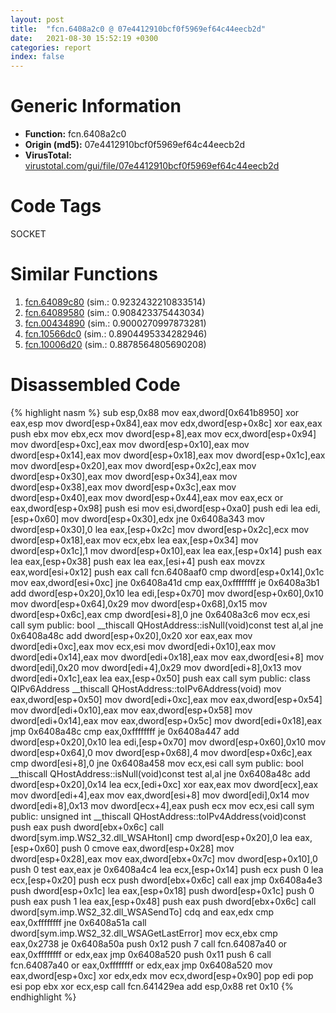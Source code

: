```yaml
---
layout: post
title:  "fcn.6408a2c0 @ 07e4412910bcf0f5969ef64c44eecb2d"
date:   2021-08-30 15:52:19 +0300
categories: report
index: false
---
```


# Generic Information
- **Function:** fcn.6408a2c0
- **Origin (md5):** 07e4412910bcf0f5969ef64c44eecb2d
- **VirusTotal:** [virustotal.com/gui/file/07e4412910bcf0f5969ef64c44eecb2d][virustotal_ref]

# Code Tags
<span class="tag" id="SOCKET">SOCKET</span>


# Similar Functions

1. [fcn.64089c80][similar_1_ref] (sim.: 0.9232432210833514)
2. [fcn.64089580][similar_2_ref] (sim.: 0.908423375443034)
3. [fcn.00434890][similar_3_ref] (sim.: 0.9000270997873281)
4. [fcn.10566dc0][similar_4_ref] (sim.: 0.8904495334282946)
5. [fcn.10006d20][similar_5_ref] (sim.: 0.8878564805690208)


# Disassembled Code

{% highlight nasm %}
sub esp,0x88
mov eax,dword[0x641b8950]
xor eax,esp
mov dword[esp+0x84],eax
mov edx,dword[esp+0x8c]
xor eax,eax
push ebx
mov ebx,ecx
mov dword[esp+8],eax
mov ecx,dword[esp+0x94]
mov dword[esp+0xc],eax
mov dword[esp+0x10],eax
mov dword[esp+0x14],eax
mov dword[esp+0x18],eax
mov dword[esp+0x1c],eax
mov dword[esp+0x20],eax
mov dword[esp+0x2c],eax
mov dword[esp+0x30],eax
mov dword[esp+0x34],eax
mov dword[esp+0x38],eax
mov dword[esp+0x3c],eax
mov dword[esp+0x40],eax
mov dword[esp+0x44],eax
mov eax,ecx
or eax,dword[esp+0x98]
push esi
mov esi,dword[esp+0xa0]
push edi
lea edi,[esp+0x60]
mov dword[esp+0x30],edx
jne 0x6408a343
mov dword[esp+0x30],0
lea eax,[esp+0x2c]
mov dword[esp+0x2c],ecx
mov dword[esp+0x18],eax
mov ecx,ebx
lea eax,[esp+0x34]
mov dword[esp+0x1c],1
mov dword[esp+0x10],eax
lea eax,[esp+0x14]
push eax
lea eax,[esp+0x38]
push eax
lea eax,[esi+4]
push eax
movzx eax,word[esi+0x12]
push eax
call fcn.6408aaf0
cmp dword[esp+0x14],0x1c
mov eax,dword[esi+0xc]
jne 0x6408a41d
cmp eax,0xffffffff
je 0x6408a3b1
add dword[esp+0x20],0x10
lea edi,[esp+0x70]
mov dword[esp+0x60],0x10
mov dword[esp+0x64],0x29
mov dword[esp+0x68],0x15
mov dword[esp+0x6c],eax
cmp dword[esi+8],0
jne 0x6408a3c6
mov ecx,esi
call sym public: bool __thiscall QHostAddress::isNull(void)const
test al,al
jne 0x6408a48c
add dword[esp+0x20],0x20
xor eax,eax
mov dword[edi+0xc],eax
mov ecx,esi
mov dword[edi+0x10],eax
mov dword[edi+0x14],eax
mov dword[edi+0x18],eax
mov eax,dword[esi+8]
mov dword[edi],0x20
mov dword[edi+4],0x29
mov dword[edi+8],0x13
mov dword[edi+0x1c],eax
lea eax,[esp+0x50]
push eax
call sym public: class QIPv6Address __thiscall QHostAddress::toIPv6Address(void)
mov eax,dword[esp+0x50]
mov dword[edi+0xc],eax
mov eax,dword[esp+0x54]
mov dword[edi+0x10],eax
mov eax,dword[esp+0x58]
mov dword[edi+0x14],eax
mov eax,dword[esp+0x5c]
mov dword[edi+0x18],eax
jmp 0x6408a48c
cmp eax,0xffffffff
je 0x6408a447
add dword[esp+0x20],0x10
lea edi,[esp+0x70]
mov dword[esp+0x60],0x10
mov dword[esp+0x64],0
mov dword[esp+0x68],4
mov dword[esp+0x6c],eax
cmp dword[esi+8],0
jne 0x6408a458
mov ecx,esi
call sym public: bool __thiscall QHostAddress::isNull(void)const
test al,al
jne 0x6408a48c
add dword[esp+0x20],0x14
lea ecx,[edi+0xc]
xor eax,eax
mov dword[ecx],eax
mov dword[edi+4],eax
mov eax,dword[esi+8]
mov dword[edi],0x14
mov dword[edi+8],0x13
mov dword[ecx+4],eax
push ecx
mov ecx,esi
call sym public: unsigned int __thiscall QHostAddress::toIPv4Address(void)const
push eax
push dword[ebx+0x6c]
call dword[sym.imp.WS2_32.dll_WSAHtonl]
cmp dword[esp+0x20],0
lea eax,[esp+0x60]
push 0
cmove eax,dword[esp+0x28]
mov dword[esp+0x28],eax
mov eax,dword[ebx+0x7c]
mov dword[esp+0x10],0
push 0
test eax,eax
je 0x6408a4c4
lea ecx,[esp+0x14]
push ecx
push 0
lea ecx,[esp+0x20]
push ecx
push dword[ebx+0x6c]
call eax
jmp 0x6408a4e3
push dword[esp+0x1c]
lea eax,[esp+0x18]
push dword[esp+0x1c]
push 0
push eax
push 1
lea eax,[esp+0x48]
push eax
push dword[ebx+0x6c]
call dword[sym.imp.WS2_32.dll_WSASendTo]
cdq
and eax,edx
cmp eax,0xffffffff
jne 0x6408a51a
call dword[sym.imp.WS2_32.dll_WSAGetLastError]
mov ecx,ebx
cmp eax,0x2738
je 0x6408a50a
push 0x12
push 7
call fcn.64087a40
or eax,0xffffffff
or edx,eax
jmp 0x6408a520
push 0x11
push 6
call fcn.64087a40
or eax,0xffffffff
or edx,eax
jmp 0x6408a520
mov eax,dword[esp+0xc]
xor edx,edx
mov ecx,dword[esp+0x90]
pop edi
pop esi
pop ebx
xor ecx,esp
call fcn.641429ea
add esp,0x88
ret 0x10
{% endhighlight %}


[similar_1_ref]: /report/fcn.64089c80@07e4412910bcf0f5969ef64c44eecb2d
[similar_2_ref]: /report/fcn.64089580@07e4412910bcf0f5969ef64c44eecb2d
[similar_3_ref]: /report/fcn.00434890@4fe6510221c33bf023f6abed461fc13f
[similar_4_ref]: /report/fcn.10566dc0@2585b133c2e70968905cce13b1fc2654
[similar_5_ref]: /report/fcn.10006d20@4c3818fdf32d89a09257dbc9d3e142ea
[virustotal_ref]: https://www.virustotal.com/gui/file/07e4412910bcf0f5969ef64c44eecb2d